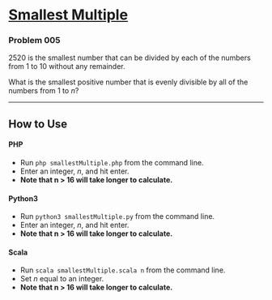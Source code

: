 # [Smallest Multiple](https://projecteuler.net/problem=5)

### Problem 005

2520 is the smallest number that can be divided by each of the numbers from 1 to 10 without any remainder.

What is the smallest positive number that is evenly divisible by all of the numbers from 1 to *n*?

---

## How to Use

#### **PHP**

* Run `php smallestMultiple.php` from the command line.
* Enter an integer, *n*, and hit enter.
* **Note that n > 16 will take longer to calculate.**

#### **Python3**

* Run `python3 smallestMultiple.py` from the command line.
* Enter an integer, *n*, and hit enter.
* **Note that n > 16 will take longer to calculate.**

#### **Scala**

* Run `scala smallestMultiple.scala n` from the command line.
* Set *n* equal to an integer.
* **Note that n > 16 will take longer to calculate.**